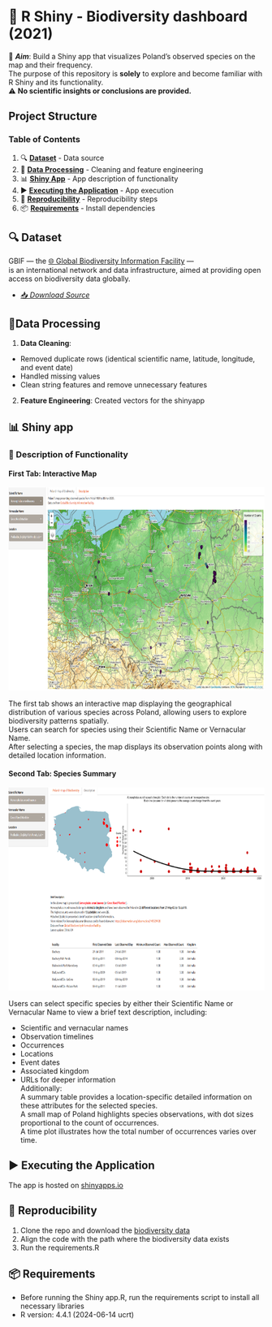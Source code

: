 # **🌿 R Shiny - Biodiversity dashboard (2021)** 

🎯 ***Aim***: Build a Shiny app that visualizes Poland’s observed species on the map and their frequency.  
The purpose of this repository is **solely** to explore and become familiar with R Shiny and its functionality.   
⚠️ **No scientific insights or conclusions are provided.**

## Project Structure

### Table of Contents
1. 🔍 **[ Dataset](#dataset)** - Data source
2. 🧹 **[ Data Processing](#-data-processing)** - Cleaning and feature engineering
3. 📊 **[ Shiny App](#-shiny-app)** - App description of functionality
4. ▶️ **[ Executing the Application](#-executing-the-Application)** - App execution
5. 🔁 **[ Reproducibility](#-reproducibility)** - Reproducibility steps
6. 📦 **[ Requirements](#-requirements)** - Install dependencies

## 🔍 Dataset 
GBIF — the [🌐 Global Biodiversity Information Facility](https://www.gbif.org/dataset/search?q=) —  
is an international network and data infrastructure, aimed at providing open access on biodiversity data globally.
- [📥 *Download Source*](https://drive.google.com/file/d/1l1ymMg-K_xLriFv1b8MgddH851d6n2sU/view)

## 🧹Data Processing
1. **Data Cleaning**:  
- Removed duplicate rows (identical scientific name, latitude, longitude, and event date)
- Handled missing values
- Clean string features and remove unnecessary features  
2. **Feature Engineering**: Created vectors for the shinyapp
 
## 📊 Shiny app

### 🔧 Description of Functionality

#### First Tab: Interactive Map
<img src="images/example_tab1.PNG" alt="My Image" width="1000" height="400"/>  

The first tab shows an interactive map displaying the geographical distribution of various species across Poland,
allowing users to explore biodiversity patterns spatially.  
Users can search for species using their Scientific Name or Vernacular Name.  
After selecting a species, the map displays its observation points along with detailed location information.

#### Second Tab: Species Summary
<img src="images/example_tab2.PNG" alt="My Image" width="1000" height="400"/>  

Users can select specific species by either their Scientific Name or Vernacular Name to view a brief text description, including:  
- Scientific and vernacular names
- Observation timelines
- Occurrences
- Locations
- Event dates
- Associated kingdom
- URLs for deeper information  
Additionally:  
A summary table provides a location-specific detailed information on these attributes for the selected species.  
A small map of Poland highlights species observations, with dot sizes proportional to the count of occurrences.  
A time plot illustrates how the total number of occurrences varies over time.

## ▶️ Executing the Application
The app is hosted on [shinyapps.io](https://cpapagiannopoulos.shinyapps.io/Poland_biodiversity/) 

## 🔁 Reproducibility
1) Clone the repo and download the [biodiversity data](https://drive.google.com/file/d/1l1ymMg-K_xLriFv1b8MgddH851d6n2sU/view)  
2) Align the code with the path where the biodiversity data exists  
3) Run the requirements.R

## 📦 Requirements
- Before running the Shiny app.R, run the requirements script to install all necessary libraries  
- R version: 4.4.1 (2024-06-14 ucrt)
